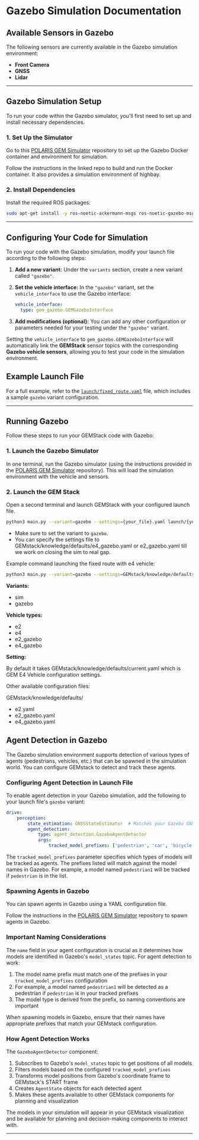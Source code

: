 # Gazebo Simulation Documentation

## Available Sensors in Gazebo

The following sensors are currently available in the Gazebo simulation environment:

- **Front Camera**
- **GNSS**
- **Lidar**

---

## Gazebo Simulation Setup

To run your code within the Gazebo simulator, you'll first need to set up and install necessary dependencies.

### 1. Set Up the Simulator

Go to this [POLARIS GEM Simulator](https://github.com/harishkumarbalaji/POLARIS_GEM_Simulator/tree/main) repository to set up the Gazebo Docker container and environment for simulation.

Follow the instructions in the linked repo to build and run the Docker container. It also provides a simulation environment of highbay.

### 2. Install Dependencies

Install the required ROS packages:

```bash
sudo apt-get install -y ros-noetic-ackermann-msgs ros-noetic-gazebo-msgs
```

---

## Configuring Your Code for Simulation

To run your code with the Gazebo simulation, modify your launch file according to the following steps:

1. **Add a new variant:**
   Under the `variants` section, create a new variant called `"gazebo"`.

2. **Set the vehicle interface:**
   In the `"gazebo"` variant, set the `vehicle_interface` to use the Gazebo interface:
   ```yaml
   vehicle_interface:
     type: gem_gazebo.GEMGazeboInterface
   ```

3. **Add modifications (optional):**
   You can add any other configuration or parameters needed for your testing under the `"gazebo"` variant.

Setting the `vehicle_interface` to `gem_gazebo.GEMGazeboInterface` will automatically link the **GEMStack** sensor topics with the corresponding **Gazebo vehicle sensors**, allowing you to test your code in the simulation environment.

## Example Launch File

For a full example, refer to the [`launch/fixed_route.yaml`](launch/fixed_route.yaml) file, which includes a sample `gazebo` variant configuration.

---

## Running Gazebo

Follow these steps to run your GEMStack code with Gazebo:

### 1. Launch the Gazebo Simulator

In one terminal, run the Gazebo simulator (using the instructions provided in the [POLARIS GEM Simulator](https://github.com/harishkumarbalaji/POLARIS_GEM_Simulator/tree/main) repository). This will load the simulation environment with the vehicle and sensors.

### 2. Launch the GEM Stack

Open a second terminal and launch GEMStack with your configured launch file.

```bash
python3 main.py --variant=gazebo --settings={your_file}.yaml launch/{your_file}.yaml

```
- Make sure to set the variant to `gazebo`.
- You can specify the settings file to  GEMstack/knowledge/defaults/e4_gazebo.yaml or e2_gazebo.yaml till we work on closing the sim to real gap.

Example command launching the fixed route with e4 vehicle:

```bash
python3 main.py --variant=gazebo --settings=GEMstack/knowledge/defaults/e4_gazebo.yaml launch/fixed_route.yaml
```
**Variants:**
 - sim
 - gazebo

**Vehicle types:**
- e2
- e4
- e2_gazebo
- e4_gazebo

**Setting:**

By default it takes GEMstack/knowledge/defaults/current.yaml which is GEM E4 Vehicle configuration settings.

Other available configuration files:

GEMstack/knowledge/defaults/
- e2.yaml
- e2_gazebo.yaml
- e4_gazebo.yaml

## Agent Detection in Gazebo

The Gazebo simulation environment supports detection of various types of agents (pedestrians, vehicles, etc.) that can be spawned in the simulation world. You can configure GEMstack to detect and track these agents.

### Configuring Agent Detection in Launch File

To enable agent detection in your Gazebo simulation, add the following to your launch file's `gazebo` variant:

```yaml
drive:
    perception:
        state_estimation: GNSSStateEstimator  # Matches your Gazebo GNSS implementation
        agent_detection:
            type: agent_detection.GazeboAgentDetector
            args:
                tracked_model_prefixes: ['pedestrian', 'car', 'bicycle']
```

The `tracked_model_prefixes` parameter specifies which types of models will be tracked as agents. The prefixes listed will match against the model names in Gazebo. For example, a model named `pedestrian1` will be tracked if `pedestrian` is in the list.

### Spawning Agents in Gazebo

You can spawn agents in Gazebo using a YAML configuration file.

Follow the instructions in the [POLARIS GEM Simulator](https://github.com/harishkumarbalaji/POLARIS_GEM_Simulator/tree/main) repository to spawn agents in Gazebo.

### Important Naming Considerations

The `name` field in your agent configuration is crucial as it determines how models are identified in Gazebo's `model_states` topic. For agent detection to work:

1. The model name prefix must match one of the prefixes in your `tracked_model_prefixes` configuration
2. For example, a model named `pedestrian1` will be detected as a pedestrian if `pedestrian` is in your tracked prefixes
3. The model type is derived from the prefix, so naming conventions are important

When spawning models in Gazebo, ensure that their names have appropriate prefixes that match your GEMstack configuration.

### How Agent Detection Works

The `GazeboAgentDetector` component:
1. Subscribes to Gazebo's `model_states` topic to get positions of all models
2. Filters models based on the configured `tracked_model_prefixes`
3. Transforms model positions from Gazebo's coordinate frame to GEMstack's START frame
4. Creates `AgentState` objects for each detected agent
5. Makes these agents available to other GEMstack components for planning and visualization

The models in your simulation will appear in your GEMstack visualization and be available for planning and decision-making components to interact with.

---
